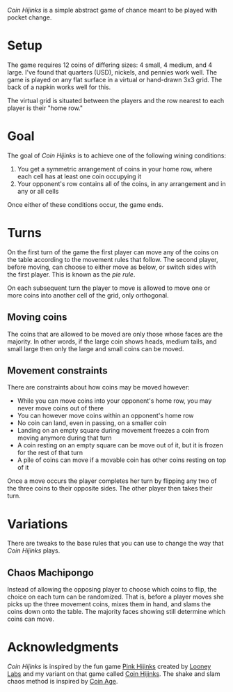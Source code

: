 *Coin Hijinks* is a simple abstract game of chance meant to be played with pocket change.

Setup
=====

The game requires 12 coins of differing sizes: 4 small, 4 medium, and 4 large. I've found that quarters (USD), nickels, and pennies work well.  The game is played on any flat surface in a virtual or hand-drawn 3x3 grid.  The back of a napkin works well for this.

The virtual grid is situated between the players and the row nearest to each player is their "home row."

Goal
====

The goal of *Coin Hijinks* is to achieve one of the following wining conditions:

 1. You get a symmetric arrangement of coins in your home 
    row, where each cell has at least one coin occupying it
 2. Your opponent's row contains all of the coins, in any
    arrangement and in any or all cells

Once either of these conditions occur, the game ends.

Turns
=====

On the first turn of the game the first player can move any of the coins on the table according to the movement rules that follow. The second player, before moving, can choose to either move as below, or switch sides with the first player. This is known as the *pie rule*.

On each subsequent turn the player to move is allowed to move one or more coins into another cell of the grid, only orthogonal.

## Moving coins

The coins that are allowed to be moved are only those whose faces are the majority. In other words, if the large coin shows heads, medium tails, and small large then only the large and small coins can be moved.

## Movement constraints

There are constraints about how coins may be moved however:

 * While you can move coins into your opponent's home row, 
   you may never move coins out of there
 * You can however move coins within an opponent's home row
 * No coin can land, even in passing, on a smaller coin
 * Landing on an empty square during movement freezes a coin 
   from moving anymore during that turn
 * A coin resting on an empty square can be move out of it, 
   but it is frozen for the rest of that turn
 * A pile of coins can move if a movable coin has other coins
   resting on top of it

Once a move occurs the player completes her turn by flipping any two of the three coins to their opposite sides. The other player then takes their turn.

Variations
==========

There are tweaks to the base rules that you can use to change the way that *Coin Hijinks* plays.

## Chaos Machipongo

Instead of allowing the opposing player to choose which coins to flip, the choice on each turn can be randomized.  That is, before a player moves she picks up the three movement coins, mixes them in hand, and slams the coins down onto the table.  The majority faces showing still determine which coins can move.

Acknowledgments
===============

*Coin Hijinks* is inspired by the fun game [Pink Hijinks](http://www.looneylabs.com/games/pink-hijinks) created by [Looney Labs](http://www.looneylabs.com) and my variant on that game called [Coin Hijinks](https://github.com/fogus/spiel/tree/master/taschenspiele/coin-hijinks).  The shake and slam chaos method is inspired by [Coin Age](http://boardgamegeek.com/boardgame/146130/coin-age).